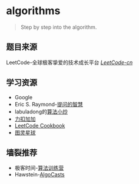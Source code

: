 # algorithms

> Step by step into the algorithm.

## 题目来源

LeetCode-全球极客挚爱的技术成长平台 *[LeetCode-cn](https://leetcode-cn.com/)*

## 学习资源

- Google
- Eric S. Raymond-[提问的智慧](https://github.com/ryanhanwu/How-To-Ask-Questions-The-Smart-Way/blob/master/README-zh_CN.md)
- labuladong的[算法小炒](https://labuladong.gitbook.io/)
- [力扣加加](https://leetcode-solution.cn/)
- [LeetCode Cookbook](https://books.halfrost.com/leetcode/)
- [图灵星球](https://turingplanet.org/)

## 墙裂推荐

- 极客时间-[算法训练营](https://time.geekbang.org/)
- Hawstein-[AlgoCasts](https://algocasts.io/)